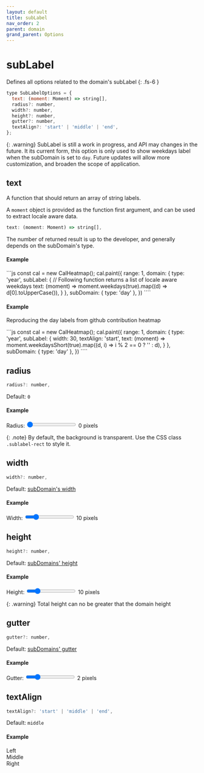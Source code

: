 ```yaml
---
layout: default
title: subLabel
nav_order: 2
parent: domain
grand_parent: Options
---
```


<style>
  .sublabel-text {
    font-size: 8px!important;
  }
</style>

# subLabel

Defines all options related to the domain's subLabel
{: .fs-6 }

```js
type SubLabelOptions = {
  text: (moment: Moment) => string[],
  radius?: number,
  width?: number,
  height?: number,
  gutter?: number,
  textAlign?: 'start' | 'middle' | 'end',
};
```

{: .warning}
SubLabel is still a work in progress, and API may changes in the future.
It its current form, this option is only used to show weekdays label
when the subDomain is set to `day`.
Future updates will allow more customization, and broaden the scope of application.

## text

A function that should return an array of string labels.

A `moment` object is provided as the function first argument, and can be used
to extract locale aware data.

```js
text: (moment: Moment) => string[],
```

The number of returned result is up to the developer, and generally
depends on the subDomain's type.

#### Example

<div class="code-example" >
  <div id="text-example-1" style="display: inline-block; "></div>
  <script>
    const cal3 = new CalHeatmap();
    cal3.paint({
      range: 1,
      itemSelector: '#text-example-1',
      domain: {
        type: 'year',
        label: {
          text: null
        },
        subLabel: {
          text: (moment) => moment.weekdays(true).map((d) => d[0].toUpperCase()),
        }
      },
      subDomain: { type: 'day' },
    })
  </script>
</div>
```js
const cal = new CalHeatmap();
cal.paint({
  range: 1,
  domain: {
    type: 'year',
    subLabel: {
      // Following function returns a list of locale aware weekdays
      text: (moment) => moment.weekdays(true).map((d) => d[0].toUpperCase()),
    }
  },
  subDomain: { type: 'day' },
})
````

#### Example

Reproducing the day labels from github contribution heatmap

<div class="code-example" >
  <div id="text-example-5" style="display: inline-block; "></div>
  <script>
    const cal2 = new CalHeatmap();
    cal2.paint({
      range: 1,
      itemSelector: '#text-example-5',
      domain: {
        type: 'year',
        label: {
          text: null
        },
        subLabel: {
          width: 30,
          textAlign: 'start',
          text: (moment) => moment.weekdaysShort(true).map((d, i) => i % 2 == 0 ? '' : d),
        }
      },
      subDomain: { type: 'day' },
    })
  </script>
</div>
```js
const cal = new CalHeatmap();
cal.paint({
  range: 1,
  domain: {
    type: 'year',
    subLabel: {
      width: 30,
      textAlign: 'start',
      text: (moment) => moment.weekdaysShort(true).map((d, i) => i % 2 == 0 ? '' : d),
    }
  },
  subDomain: { type: 'day' },
})
````

## radius

```js
radius?: number,
```

Default: `0`

#### Example

<div class="code-example" >
  <style>
    #radius-example-2 .sublabel-rect {
      fill: gray!important;
    }
    #radius-example-2 .sublabel-text {
      fill: #fff;
    }
  </style>
  <div id="radius-example-2" style="display: inline-block; "></div>
</div>
<div class="highlighter-rouge">
  <label>
    Radius:
    <input type="range" min="0" max="15" value="0" class="slider" id="radius-slider" >
    <span id="radius-value">0</span> pixels
</label>
  <script>
      const cal4 = new CalHeatmap();
      let radius = 0;
      cal4.paint({ domain: { type: 'month', subLabel: { radius: radius, text: (moment) => moment.weekdays(true).map((d) => d[0].toUpperCase()) } }, subDomain: { type: 'day' } , range: 3, itemSelector: '#radius-example-2'});
      d3.select("#radius-slider").on("input", function() {
        cal4.paint({ domain: { subLabel: { radius: +this.value } } });
        d3.select("#radius-value").html(+this.value);
      });
  </script>
</div>

{: .note}
By default, the background is transparent. Use the CSS class `.sublabel-rect` to style it.

## width

```js
width?: number,
```

Default: [subDomain's width](/options/subDomain.html#width)

#### Example

<div class="code-example" >
  <style>
    #width-example-2 .sublabel-rect {
      stroke: gray;
    }
  </style>
  <div id="width-example-2" style="display: inline-block; "></div>
</div>
<div class="highlighter-rouge">
  <label>
    Width:
    <input type="range" min="1" max="50" value="10" class="slider" id="width-slider" >
    <span id="width-value">10</span> pixels
</label>
  <script>
      const cal5 = new CalHeatmap();
      let width = 10;
      cal5.paint({ domain: { type: 'month', subLabel: { width: width, text: (moment) => moment.weekdays(true).map((d) => d[0].toUpperCase()) } }, subDomain: { type: 'day' } , range: 3, itemSelector: '#width-example-2'});
      d3.select("#width-slider").on("input", function() {
        cal5.paint({ domain: { subLabel: { width: +this.value } } });
        d3.select("#width-value").html(+this.value);
      });
  </script>
</div>

## height

```js
height?: number,
```

Default: [subDomains' height](/options/subDomain.html#height)

#### Example

<div class="code-example" >
  <style>
    #height-example-1 .sublabel-rect {
      stroke: gray;
    }
  </style>
  <div id="height-example-1" style="display: inline-block; "></div>
</div>
<div class="highlighter-rouge">
  <label>
    Height:
    <input type="range" min="1" max="50" value="10" class="slider" id="height-slider" >
    <span id="height-value">10</span> pixels
</label>
  <script>
      const cal6 = new CalHeatmap();
      let height = 10;
      cal6.paint({ domain: { type: 'month', height: 10, subLabel: { height: height, text: (moment) => moment.weekdays(true).map((d) => d[0].toUpperCase()) } }, subDomain: { type: 'day' } , range: 3, itemSelector: '#height-example-1'});
      d3.select("#height-slider").on("input", function() {
        cal6.paint({ domain: { subLabel: { height: +this.value } } });
        d3.select("#height-value").html(+this.value);
      });
  </script>
</div>

{: .warning}
Total height can no be greater that the domain height

## gutter

```js
gutter?: number,
```

Default: [subDomains' gutter](/options/subDomain.html#gutter)

#### Example

<div class="code-example" >
  <style>
    #gutter-example-1 .sublabel-rect {
      stroke: gray;
    }
  </style>
  <div id="gutter-example-1" style="display: inline-block; "></div>
</div>
<div class="highlighter-rouge">
  <label>
    Gutter:
    <input type="range" min="0" max="10" value="2" class="slider" id="gutter-slider" >
    <span id="gutter-value">2</span> pixels
</label>
  <script>
      const cal7 = new CalHeatmap();
      let gutter = 2;
      cal7.paint({ domain: { type: 'month', subLabel: { gutter: gutter, text: (moment) => moment.weekdays(true).map((d) => d[0].toUpperCase()) } }, subDomain: { type: 'day' } , range: 3, itemSelector: '#gutter-example-1'});
      d3.select("#gutter-slider").on("input", function() {
        cal7.paint({ domain: { subLabel: { gutter: +this.value } } });
        d3.select("#gutter-value").html(+this.value);
      });
  </script>
</div>

## textAlign

```js
textAlign?: 'start' | 'middle' | 'end',
```

Default: `middle`

#### Example

<div class="code-example" >
  <style>
    #textAlign-example-1 .sublabel-rect {
      stroke: gray;
    }
  </style>
  <div id="textAlign-example-1" style="display: inline-block; "></div>
  <script>
      const cal8 = new CalHeatmap();
      let textAlign ='middle';
      cal8.paint({ domain: { type: 'month', subLabel: { width: 35, textAlign: textAlign, text: (moment) => moment.weekdays(true).map((d) => d[0].toUpperCase()) } }, subDomain: { type: 'day' } , range: 3, itemSelector: '#textAlign-example-1'});
      d3.select("#textAlign-slider").on("input", function() {
        cal8.paint({ domain: { subLabel: { textAlign: this.value } } });
        d3.select("#textAlign-value").html(+this.value);
      });
  </script>
</div>
<div class="highlighter-rouge">
  <div class="fs-3">
    <div class="btn" onClick="cal8.paint({ domain: { subLabel: { textAlign: 'start'} }  }); return false;">Left</div>
    <div class="btn" onClick="cal8.paint({ domain: { subLabel: { textAlign: 'middle'} }  }); return false;">Middle</div>
    <div class="btn" onClick="cal8.paint({ domain: { subLabel: { textAlign: 'end'} }  }); return false;">Right</div>
  </div>
</div>
